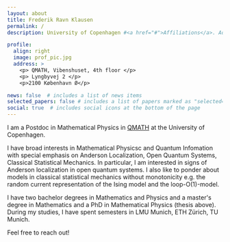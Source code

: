 ```yaml
---
layout: about
title: Frederik Ravn Klausen
permalink: /
description: University of Copenhagen #<a href="#">Affiliations</a>. Address. Contacts. Moto. Etc.

profile:
  align: right
  image: prof_pic.jpg
  address: >
    <p> QMATH, Vibenshuset, 4th floor </p>
    <p> Lyngbyvej 2 </p>
    <p>2100 København Ø</p>

news: false  # includes a list of news items
selected_papers: false # includes a list of papers marked as "selected={true}"
social: true  # includes social icons at the bottom of the page
---
```


 I am a Postdoc in Mathematical Physics in [QMATH](https://qmath.ku.dk) at the University of Copenhagen. 

I have broad interests in Mathematical Physicsc and Quantum Infomation with special emphasis on Anderson Localization, Open Quantum Systems, Classical Statistical Mechanics. In particular, I am interested in signs of Anderson localization in open quantum systems. 
I also like to ponder about models in classical statistical mechanics without monotonicity e.g. the random current representation of the Ising model and the loop-O(1)-model. 

 I have two bachelor degrees in Mathematics and Physics and a master's degree in Mathematics and a PhD in Mathematical Physics (thesis above). 
 During my studies, I have spent semesters in LMU Munich, ETH Zürich, TU Munich.  


Feel free to reach out! 



